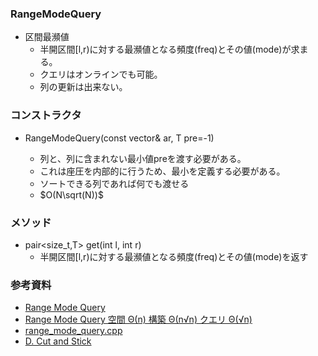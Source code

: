 ### RangeModeQuery
- 区間最瀕値
  - 半開区間[l,r)に対する最瀕値となる頻度(freq)とその値(mode)が求まる。
  - クエリはオンラインでも可能。
  - 列の更新は出来ない。

### コンストラクタ
- RangeModeQuery(const vector<T>& ar, T pre=-1)
  - 列と、列に含まれない最小値preを渡す必要がある。
  - これは座圧を内部的に行うため、最小を定義する必要がある。
  - ソートできる列であれば何でも渡せる
  - $O(N\sqrt(N))$

### メソッド
- pair<size_t,T> get(int l, int r)
  - 半開区間[l,r)に対する最瀕値となる頻度(freq)とその値(mode)を返す

### 参考資料
- [Range Mode Query](https://scrapbox.io/data-structures/Range_Mode_Query)
- [Range Mode Query 空間 Θ(n) 構築 Θ(n√n) クエリ Θ(√n)](https://noshi91.hatenablog.com/entry/2020/10/26/140105)
- [range_mode_query.cpp](https://github.com/noshi91/Library/blob/master/data_structure/range_mode_query.cpp)
- [D. Cut and Stick](https://codeforces.com/contest/1514/problem/D)
